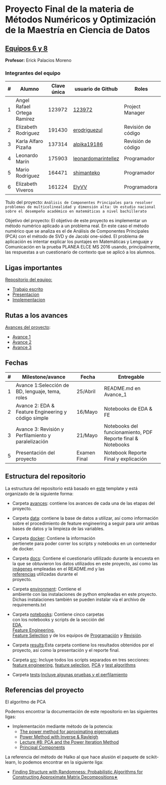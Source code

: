 # Proyecto Final de la materia de Métodos Numéricos y Optimización de la Maestría en Ciencia de Datos

## [Equipos 6 y 8](equipos/equipos_6_y_8)

**Profesor:** Erick Palacios Moreno

### Integrantes del equipo

| # | Alumno                            | Clave única | usuario de Github                                              |Roles|
|---|-----------------------------------|-------------|----------------------------------------------------------------|---|
| 1 | Angel Rafael Ortega Ramírez       | 123972      | [123972](https://github.com/123972)                            |Project Manager|
| 2 | Elizabeth Rodriguez               | 191430      | [erodriguezul](https://github.com/erodriguezul)                |Revisión de código|
| 3 | Karla Alfaro Pizaña               | 137314      | [alpika19186](https://github.com/alpika19186)                  |Revisión de código |
| 4 | Leonardo Marín                    | 175903      | [leonardomarintellez](https://github.com/leonardomarintellez)  |Programador|
| 5 | Mario Rodríguez                   | 164471      |[shimanteko](https://github.com/shimanteko)   |Programador|
| 6 | Elizabeth Viveros                 | 161224      |[ElyVV](https://github.com/ElyVV)   |Programadora|

Ttulo del proyecto: `Análisis de Componentes Principales para resolver problemas de multicolinealidad y dimensión alta: Un estudio nacional sobre el desempeño académico en matemáticas a nivel bachillerato`

Objetivo del proyecto: El objetivo de este proyecto es implementar un método numérico aplicado a un problema real. En este caso el método numérico que se analiza es el de Análisis de Componentes Principales (PCA) con el método de SVD y de Jacobi one-sided. El problema de aplicación es intentar explicar los puntajes en Matemáticas y Lenguaje y Comunicación en la prueba PLANEA ELCE MS 2016 usando, principalmente, las respuestas a un cuestionario de contexto que se aplicó a los alumnos.

## Ligas importantes

[Repositorio del equipo:](https://github.com/123972/Final-Project-MNO-2020)

* [Trabajo escrito](https://github.com/123972/Final-Project-MNO-2020/blob/master/results/reporte_final.ipynb)
* [Presentacion](https://github.com/123972/Final-Project-MNO-2020/tree/master/results)
* [Implementacion](https://github.com/123972/Final-Project-MNO-2020/blob/master/results/reporte_final.ipynb)

## Rutas a los avances  

[Avances del proyecto](equipos/equipos_6_y_8):

* [Avance 1](https://github.com/123972/Final-Project-MNO-2020/tree/master/avances/Avance_1)
* [Avance 2](https://github.com/123972/Final-Project-MNO-2020/tree/master/avances/Avance_2)
* [Avance 3](https://github.com/123972/Final-Project-MNO-2020/tree/master/avances/Avance_3)

## Fechas

| # | Milestone/avance                                           | Fecha       | Entregable                          |
|---|------------------------------------------------------------|-------------|-------------------------------------|
| 1 | Avance 1:Selección de BD, lenguaje, tema, roles            | 25/Abril    | README.md en Avance_1               |
| 2 | Avance 2: EDA & Feature Engineering y código simple        | 16/Mayo     | Notebooks de EDA & FE               |
| 3 | Avance 3: Revisión y Perfilamiento y paralelización        | 21/Mayo     | Notebooks del funcionamiento, PDF Reporte final & Notebooks       |
| 5 | Presentación del proyecto                                  | Examen Final| Notebook Reporte Final y explicación|

## Estructura del repositorio

La estructura del repositorio está basado en [este](https://drivendata.github.io/cookiecutter-data-science/) template y
 está organizado de la siguiente forma:

* Carpeta [avances](https://github.com/123972/Final-Project-MNO-2020/tree/master/avances): contiene
 los avances de cada una de las etapas del proyecto.

* Carpeta [data](https://github.com/123972/Final-Project-MNO-2020/tree/master/data): contiene la base de datos a utilizar,
así como información sobre el procedimiento de feature engineering a seguir para unir ambas bases de datos y la limpieza
de las variables.

* Carpeta [docker](https://github.com/123972/Final-Project-MNO-2020/tree/master/docker): Contiene la información  
pertienete para poder correr los scripts y notebooks en un contenedor de docker.

* Carpeta [docs](https://github.com/123972/Final-Project-MNO-2020/tree/master/docs): Contiene el cuestionario utlilizado
durante la encuesta en la que se obtuvieron los datos utilizados en este proyecto, así como las  
[imágenes](https://github.com/123972/Final-Project-MNO-2020/tree/master/docs/images) empleadas en el README.md y las  
[referencias](https://github.com/123972/Final-Project-MNO-2020/tree/master/docs/References) utilizadas durante el  
proyecto.

* Carpeta [environment](https://github.com/123972/Final-Project-MNO-2020/tree/master/environment/mno_env): Contiene el  
ambiente con las instalaciones de python empleadas en este proyecto. Dichas instalaciones también se pueden instalar vía
el archivo de requirements.txt

* Carpeta [notebooks](https://github.com/123972/Final-Project-MNO-2020/tree/master/notebooks): Contiene cinco carpetas  
con los notebooks y scripts de la sección del  
[EDA](https://github.com/123972/Final-Project-MNO-2020/tree/master/notebooks/EDA),  
[Feature Engineering](https://github.com/123972/Final-Project-MNO-2020/tree/master/notebooks/feature_engineering),  
[Feature Selection](https://github.com/123972/Final-Project-MNO-2020/tree/master/notebooks/feature_selection)
 y de los equipos de [Programación](https://github.com/123972/Final-Project-MNO-2020/tree/master/notebooks/Programacion)
  y [Revisión](https://github.com/123972/Final-Project-MNO-2020/tree/master/notebooks/Revision).  

* Carpeta [results](https://github.com/123972/Final-Project-MNO-2020/tree/master/results):Esta carpeta contiene los resultados obtenidos por el proyecto, así como la presentación y el reporte final.

* Carpeta [src](https://github.com/123972/Final-Project-MNO-2020/tree/master/src): Incluye todos los scripts separados en tres secciones: [feature engineering](https://github.com/123972/Final-Project-MNO-2020/tree/master/src/feature_engineering), [feature selection](https://github.com/123972/Final-Project-MNO-2020/tree/master/src/feature_selection), [PCA](https://github.com/123972/Final-Project-MNO-2020/tree/master/src/pca) y [test algorithms](https://github.com/123972/Final-Project-MNO-2020/tree/master/src/test_algorithms)  

* Carpeta [tests](https://github.com/123972/Final-Project-MNO-2020/tree/master/tests):[Incluye algunas pruebas y el perfilamiento](https://github.com/123972/Final-Project-MNO-2020/tree/master/tests)

## Referencias del proyecto

El algoritmo de PCA

Podemos encontrar la documentación de este repositorio en las siguientes ligas:

* Implementación mediante método de la potencia:
  * [The power method for aproximating eigenvalues](https://ergodic.ugr.es/cphys/LECCIONES/FORTRAN/power_method.pdf)
  * [Power Method with Inverse & Rayleigh](https://www.youtube.com/watch?v=LHlg_lfihiA)
  * [Lecture #8: PCA and the Power Iteration Method](http://theory.stanford.edu/~tim/s15/l/l8.pdf)
  * [Principal Components](https://researcher.watson.ibm.com/researcher/files/ie-jakub.marecek/ch08_eigenvalues_handout.pdf)
  
La referencia del método de Halko al que hace alusión el paquete de scikit-learn, lo podemos encontrar en la siguiente liga:

* [Finding Structure with Randomness: Probabilistic Algorithms for Constructing Approximate Matrix Decompositions∗](http://users.cms.caltech.edu/~jtropp/papers/HMT11-Finding-Structure-SIREV.pdf)